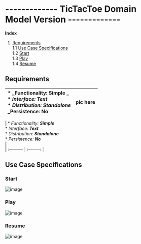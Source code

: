 # ------------- TicTacToe Domain Model Version -------------

**Index**
1. [Requirements](#Requirements)  
    1.1 [Use Case Specifications](#Use-Case-Specifications)   
    1.2 [Start](#Start)  
    1.3 [Play](#Play)  
    1.4 [Resume](#Resume)  

## Requirements

| * _Functionality: **Simple** _<br/> * _Interface: **Text**_<br/> * _Distribution: **Standalone**_<br/> _Persistence: **No**<br/> | pic here |
| :------ | :------ |

| * _Functionality: **Simple**_<br/>  * _Interface: **Text**_<br/>  * _Distribution: **Standalone**_<br/>  * _Persistence: **No**_<br/> |  
| :------- | :------: |  

## Use Case Specifications

### Start

![image](https://user-images.githubusercontent.com/46433173/231312799-5dee3926-7612-4f61-b957-57a019e9585f.png)

### Play

![image](https://user-images.githubusercontent.com/46433173/231312673-13c4b232-8897-4ef4-8006-8d63e18dafce.png)

### Resume

![image](https://user-images.githubusercontent.com/46433173/231312639-f6e3b045-4a4c-47d9-a74a-bb8b0945c294.png)
